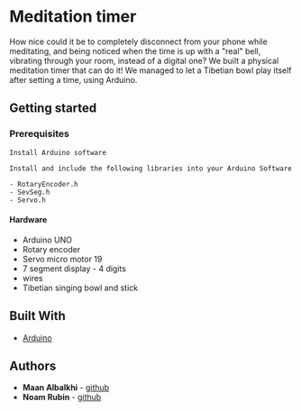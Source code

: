 # Meditation timer 

How nice could it be to completely disconnect from your phone while meditating, and being noticed when the time is up with a "real" bell, vibrating through your room, instead of a digital one? We built a physical meditation timer that can do it! We managed to let a Tibetian bowl play itself after setting a time, using Arduino.

## Getting started
### Prerequisites

```
Install Arduino software
```
```
Install and include the following libraries into your Arduino Software

- RotaryEncoder.h
- SevSeg.h
- Servo.h
```

#### Hardware
- Arduino UNO
- Rotary encoder
- Servo micro motor 19
- 7 segment display - 4 digits
- wires
- Tibetian singing bowl and stick

## Built With
- [Arduino](https://www.arduino.cc/)

## Authors
- **Maan Albalkhi** - [github](https://github.com/maanAlbalkhi)
- **Noam Rubin** - [github](https://github.com/noamrubin22)
